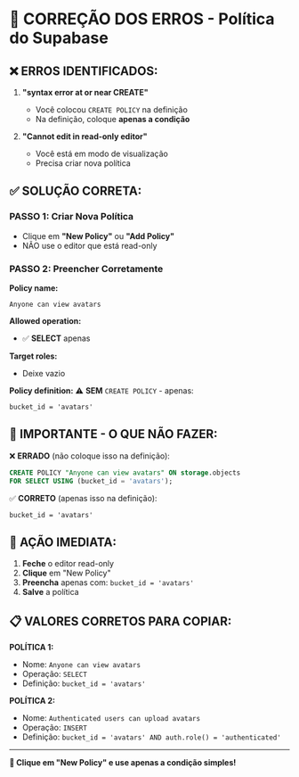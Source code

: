 # 🚨 CORREÇÃO DOS ERROS - Política do Supabase

## ❌ **ERROS IDENTIFICADOS:**

1. **"syntax error at or near CREATE"**

   - Você colocou `CREATE POLICY` na definição
   - Na definição, coloque **apenas a condição**

2. **"Cannot edit in read-only editor"**
   - Você está em modo de visualização
   - Precisa criar nova política

## ✅ **SOLUÇÃO CORRETA:**

### **PASSO 1: Criar Nova Política**

- Clique em **"New Policy"** ou **"Add Policy"**
- NÃO use o editor que está read-only

### **PASSO 2: Preencher Corretamente**

**Policy name:**

```
Anyone can view avatars
```

**Allowed operation:**

- ✅ **SELECT** apenas

**Target roles:**

- Deixe vazio

**Policy definition:** ⚠️ **SEM** `CREATE POLICY` - apenas:

```
bucket_id = 'avatars'
```

## 🎯 **IMPORTANTE - O QUE NÃO FAZER:**

❌ **ERRADO** (não coloque isso na definição):

```sql
CREATE POLICY "Anyone can view avatars" ON storage.objects
FOR SELECT USING (bucket_id = 'avatars');
```

✅ **CORRETO** (apenas isso na definição):

```
bucket_id = 'avatars'
```

## 🚀 **AÇÃO IMEDIATA:**

1. **Feche** o editor read-only
2. **Clique** em "New Policy"
3. **Preencha** apenas com: `bucket_id = 'avatars'`
4. **Salve** a política

## 📋 **VALORES CORRETOS PARA COPIAR:**

**POLÍTICA 1:**

- Nome: `Anyone can view avatars`
- Operação: `SELECT`
- Definição: `bucket_id = 'avatars'`

**POLÍTICA 2:**

- Nome: `Authenticated users can upload avatars`
- Operação: `INSERT`
- Definição: `bucket_id = 'avatars' AND auth.role() = 'authenticated'`

---

**🎯 Clique em "New Policy" e use apenas a condição simples!**
